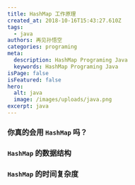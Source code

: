```yaml
---
title: HashMap 工作原理
created_at: 2018-10-16T15:43:27.610Z
tags:
  - java
authors: 再见孙悟空
categories: programing
meta:
  description: HashMap Programing Java
  keywords: HashMap Programing Java
isPage: false
isFeatured: false
hero:
  alt: java
  image: /images/uploads/java.png
excerpt: java
---
```

### 你真的会用 `HashMap` 吗？

### `HashMap` 的数据结构

### `HashMap` 的时间复杂度
